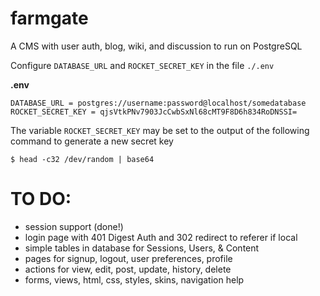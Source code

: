 # farmgate
A CMS with user auth, blog, wiki, and discussion to run on PostgreSQL

Configure `DATABASE_URL` and `ROCKET_SECRET_KEY` in the file `./.env`

**.env**

```
DATABASE_URL = postgres://username:password@localhost/somedatabase
ROCKET_SECRET_KEY = qjsVtkPNv7903JcCwbSxNl68cMT9F8D6h834RoDNSSI=
```
The variable `ROCKET_SECRET_KEY` may be set to the output of the
following command to generate a new secret key

```
$ head -c32 /dev/random | base64
```
# TO DO:
 * session support (done!)
 * login page with 401 Digest Auth and 302 redirect to referer if local
 * simple tables in database for Sessions, Users, & Content
 * pages for signup, logout, user preferences, profile
 * actions for view, edit, post, update, history, delete
 * forms, views, html, css, styles, skins, navigation help
